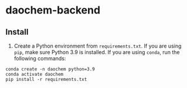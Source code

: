 # daochem-backend

## Install
1. Create a Python environment from `requirements.txt`. If you are using `pip`, make sure Python 3.9 is installed. If you are using `conda`, run the following commands:
```
conda create -n daochem python=3.9
conda activate daochem
pip install -r requirements.txt
```
